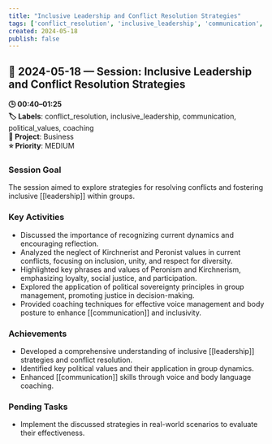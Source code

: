 ```yaml
---
title: "Inclusive Leadership and Conflict Resolution Strategies"
tags: ['conflict_resolution', 'inclusive_leadership', 'communication', 'political_values', 'coaching']
created: 2024-05-18
publish: false
---
```


## 📅 2024-05-18 — Session: Inclusive Leadership and Conflict Resolution Strategies

**🕒 00:40–01:25**  
**🏷️ Labels**: conflict_resolution, inclusive_leadership, communication, political_values, coaching  
**📂 Project**: Business  
**⭐ Priority**: MEDIUM  


### Session Goal
The session aimed to explore strategies for resolving conflicts and fostering inclusive [[leadership]] within groups.

### Key Activities
- Discussed the importance of recognizing current dynamics and encouraging reflection.
- Analyzed the neglect of Kirchnerist and Peronist values in current conflicts, focusing on inclusion, unity, and respect for diversity.
- Highlighted key phrases and values of Peronism and Kirchnerism, emphasizing loyalty, social justice, and participation.
- Explored the application of political sovereignty principles in group management, promoting justice in decision-making.
- Provided coaching techniques for effective voice management and body posture to enhance [[communication]] and inclusivity.

### Achievements
- Developed a comprehensive understanding of inclusive [[leadership]] strategies and conflict resolution.
- Identified key political values and their application in group dynamics.
- Enhanced [[communication]] skills through voice and body language coaching.

### Pending Tasks
- Implement the discussed strategies in real-world scenarios to evaluate their effectiveness.
